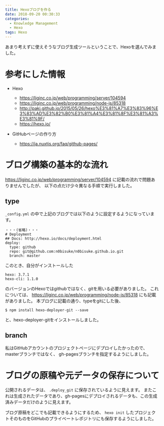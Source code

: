 ```yaml
---
title: Hexoブログを作る
date: 2018-09-20 00:30:33
categories:
  - Knowledge Management
  - Hexo
tags: Hexo
---
```


あまり考えずに使えそうなブログ生成ツールということで、Hexoを選んでみました。

# 参考にした情報

* Hexo

  * https://liginc.co.jp/web/programming/server/104594
  * https://liginc.co.jp/web/programming/node-js/85318
  * http://paki.github.io/2015/05/26/hexo%E3%81%A7%E3%83%96%E3%83%AD%E3%82%B0%E3%81%A4%E3%81%8F%E3%81%A3%E3%81%9F/
  * https://hexo.io/

* GitHubページの作り方

  * https://ja.nuxtjs.org/faq/github-pages/

# ブログ構築の基本的な流れ

https://liginc.co.jp/web/programming/server/104594 に記載の流れで問題ありませんでしたが、
以下の点だけ少々異なる手順で実行しました。

## type

`_config.yml` の中で上記のブログでは以下のように設定するようになっています。

```
・・・(省略)・・・
# Deployment
## Docs: http://hexo.io/docs/deployment.html
deploy:
  type: github
  repo: git@github.com:n0bisuke/n0bisuke.github.io.git
  branch: master
```

このとき、自分がインストールした

```
hexo: 3.7.1
hexo-cli: 1.1.0
```

のバージョンのHexoではgithubではなく、gitを用いる必要がありました。
これについては、 https://liginc.co.jp/web/programming/node-js/85318 にも記載がありました。
本ブログに記載の通り、typeをgitにした後、

```
$ npm install hexo-deployer-git --save
```

と、hexo-deployer-gitをインストールしました。

## branch

私はGitHubアカウントのプロジェクトページにデプロイしたかったので、masterブランチではなく、
gh-pagesブランチを指定するようにしました。

# ブログの原稿や元データの保存について

公開されるデータは、 `.deploy_git` に保存されているように見えます。
またこれは生成されたデータであり、gh-pagesにデプロイされるデータも、この生成済みデータだけのように見えます。

ブログ原稿をどこでも記載できるようにするため、 `hexo init` したプロジェクトそのものをGitHubのプライベートレポジトリにも保存するようにしました。
